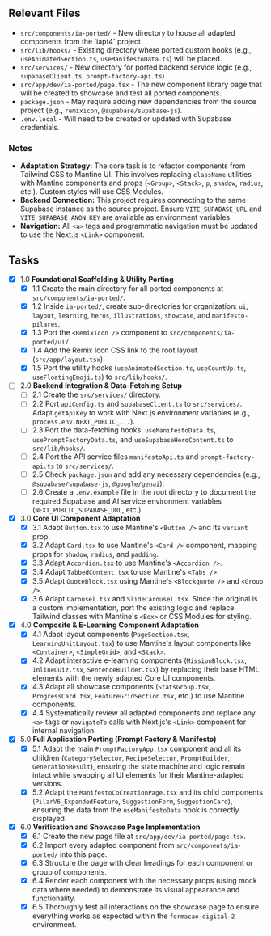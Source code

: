 ## Relevant Files

- `src/components/ia-ported/` - New directory to house all adapted components from the 'iapt4' project.
- `src/lib/hooks/` - Existing directory where ported custom hooks (e.g., `useAnimatedSection.ts`, `useManifestoData.ts`) will be placed.
- `src/services/` - New directory for ported backend service logic (e.g., `supabaseClient.ts`, `prompt-factory-api.ts`).
- `src/app/dev/ia-ported/page.tsx` - The new component library page that will be created to showcase and test all ported components.
- `package.json` - May require adding new dependencies from the source project (e.g., `remixicon`, `@supabase/supabase-js`).
- `.env.local` - Will need to be created or updated with Supabase credentials.

### Notes

- **Adaptation Strategy:** The core task is to refactor components from Tailwind CSS to Mantine UI. This involves replacing `className` utilities with Mantine components and props (`<Group>`, `<Stack>`, `p`, `shadow`, `radius`, etc.). Custom styles will use CSS Modules.
- **Backend Connection:** This project requires connecting to the same Supabase instance as the source project. Ensure `VITE_SUPABASE_URL` and `VITE_SUPABASE_ANON_KEY` are available as environment variables.
- **Navigation:** All `<a>` tags and programmatic navigation must be updated to use the Next.js `<Link>` component.

## Tasks

- [x] 1.0 **Foundational Scaffolding & Utility Porting**
  - [x] 1.1 Create the main directory for all ported components at `src/components/ia-ported/`.
  - [x] 1.2 Inside `ia-ported/`, create sub-directories for organization: `ui`, `layout`, `learning`, `heros`, `illustrations`, `showcase`, and `manifesto-pilares`.
  - [x] 1.3 Port the `<RemixIcon />` component to `src/components/ia-ported/ui/`.
  - [x] 1.4 Add the Remix Icon CSS link to the root layout (`src/app/layout.tsx`).
  - [x] 1.5 Port the utility hooks (`useAnimatedSection.ts`, `useCountUp.ts`, `useFloatingEmoji.ts`) to `src/lib/hooks/`.

- [ ] 2.0 **Backend Integration & Data-Fetching Setup**
  - [ ] 2.1 Create the `src/services/` directory.
  - [ ] 2.2 Port `apiConfig.ts` and `supabaseClient.ts` to `src/services/`. Adapt `getApiKey` to work with Next.js environment variables (e.g., `process.env.NEXT_PUBLIC_...`).
  - [ ] 2.3 Port the data-fetching hooks: `useManifestoData.ts`, `usePromptFactoryData.ts`, and `useSupabaseHeroContent.ts` to `src/lib/hooks/`.
  - [ ] 2.4 Port the API service files `manifestoApi.ts` and `prompt-factory-api.ts` to `src/services/`.
  - [ ] 2.5 Check `package.json` and add any necessary dependencies (e.g., `@supabase/supabase-js`, `@google/genai`).
  - [ ] 2.6 Create a `.env.example` file in the root directory to document the required Supabase and AI service environment variables (`NEXT_PUBLIC_SUPABASE_URL`, etc.).

- [x] 3.0 **Core UI Component Adaptation**
  - [x] 3.1 Adapt `Button.tsx` to use Mantine's `<Button />` and its `variant` prop.
  - [x] 3.2 Adapt `Card.tsx` to use Mantine's `<Card />` component, mapping props for `shadow`, `radius`, and `padding`.
  - [x] 3.3 Adapt `Accordion.tsx` to use Mantine's `<Accordion />`.
  - [x] 3.4 Adapt `TabbedContent.tsx` to use Mantine's `<Tabs />`.
  - [x] 3.5 Adapt `QuoteBlock.tsx` using Mantine's `<Blockquote />` and `<Group />`.
  - [x] 3.6 Adapt `Carousel.tsx` and `SlideCarousel.tsx`. Since the original is a custom implementation, port the existing logic and replace Tailwind classes with Mantine's `<Box>` or CSS Modules for styling.

- [x] 4.0 **Composite & E-Learning Component Adaptation**
  - [x] 4.1 Adapt layout components (`PageSection.tsx`, `LearningUnitLayout.tsx`) to use Mantine's layout components like `<Container>`, `<SimpleGrid>`, and `<Stack>`.
  - [x] 4.2 Adapt interactive e-learning components (`MissionBlock.tsx`, `InlineQuiz.tsx`, `SentenceBuilder.tsx`) by replacing their base HTML elements with the newly adapted Core UI components.
  - [x] 4.3 Adapt all showcase components (`StatsGroup.tsx`, `ProgressCard.tsx`, `FeatureGridSection.tsx`, etc.) to use Mantine components.
  - [x] 4.4 Systematically review all adapted components and replace any `<a>` tags or `navigateTo` calls with Next.js's `<Link>` component for internal navigation.

- [x] 5.0 **Full Application Porting (Prompt Factory & Manifesto)**
  - [x] 5.1 Adapt the main `PromptFactoryApp.tsx` component and all its children (`CategorySelector`, `RecipeSelector`, `PromptBuilder`, `GenerationResult`), ensuring the state machine and logic remain intact while swapping all UI elements for their Mantine-adapted versions.
  - [x] 5.2 Adapt the `ManifestoCoCreationPage.tsx` and its child components (`PilarV6_ExpandedFeature`, `SuggestionForm`, `SuggestionCard`), ensuring the data from the `useManifestoData` hook is correctly displayed.

- [x] 6.0 **Verification and Showcase Page Implementation**
  - [x] 6.1 Create the new page file at `src/app/dev/ia-ported/page.tsx`.
  - [x] 6.2 Import every adapted component from `src/components/ia-ported/` into this page.
  - [x] 6.3 Structure the page with clear headings for each component or group of components.
  - [x] 6.4 Render each component with the necessary props (using mock data where needed) to demonstrate its visual appearance and functionality.
  - [x] 6.5 Thoroughly test all interactions on the showcase page to ensure everything works as expected within the `formacao-digital-2` environment.
